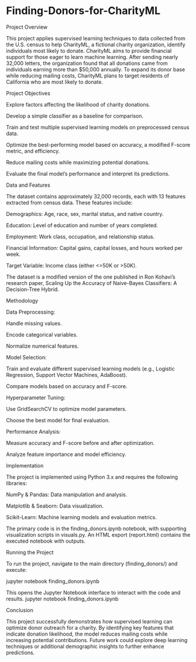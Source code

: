 # Finding-Donors-for-CharityML
Project Overview

This project applies supervised learning techniques to data collected from the U.S. census to help CharityML, a fictional charity organization, identify individuals most likely to donate. CharityML aims to provide financial support for those eager to learn machine learning. After sending nearly 32,000 letters, the organization found that all donations came from individuals earning more than $50,000 annually. To expand its donor base while reducing mailing costs, CharityML plans to target residents of California who are most likely to donate.

Project Objectives

Explore factors affecting the likelihood of charity donations.

Develop a simple classifier as a baseline for comparison.

Train and test multiple supervised learning models on preprocessed census data.

Optimize the best-performing model based on accuracy, a modified F-score metric, and efficiency.

Reduce mailing costs while maximizing potential donations.

Evaluate the final model’s performance and interpret its predictions.

Data and Features

The dataset contains approximately 32,000 records, each with 13 features extracted from census data. These features include:

Demographics: Age, race, sex, marital status, and native country.

Education: Level of education and number of years completed.

Employment: Work class, occupation, and relationship status.

Financial Information: Capital gains, capital losses, and hours worked per week.

Target Variable: Income class (either <=50K or >50K).

The dataset is a modified version of the one published in Ron Kohavi’s research paper, Scaling Up the Accuracy of Naive-Bayes Classifiers: A Decision-Tree Hybrid.

Methodology

Data Preprocessing:

Handle missing values.

Encode categorical variables.

Normalize numerical features.

Model Selection:

Train and evaluate different supervised learning models (e.g., Logistic Regression, Support Vector Machines, AdaBoost).

Compare models based on accuracy and F-score.

Hyperparameter Tuning:

Use GridSearchCV to optimize model parameters.

Choose the best model for final evaluation.

Performance Analysis:

Measure accuracy and F-score before and after optimization.

Analyze feature importance and model efficiency.

Implementation

The project is implemented using Python 3.x and requires the following libraries:

NumPy & Pandas: Data manipulation and analysis.

Matplotlib & Seaborn: Data visualization.

Scikit-Learn: Machine learning models and evaluation metrics.

The primary code is in the finding_donors.ipynb notebook, with supporting visualization scripts in visuals.py. An HTML export (report.html) contains the executed notebook with outputs.

Running the Project

To run the project, navigate to the main directory (finding_donors/) and execute:

jupyter notebook finding_donors.ipynb

This opens the Jupyter Notebook interface to interact with the code and results.
jupyter notebook finding_donors.ipynb

Conclusion

This project successfully demonstrates how supervised learning can optimize donor outreach for a charity. By identifying key features that indicate donation likelihood, the model reduces mailing costs while increasing potential contributions. Future work could explore deep learning techniques or additional demographic insights to further enhance predictions.

